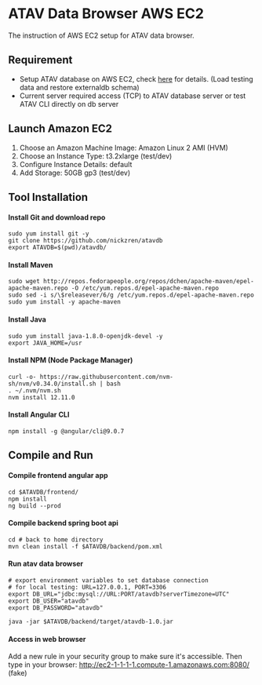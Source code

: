 # ATAV Data Browser AWS EC2

The instruction of AWS EC2 setup for ATAV data browser.

## Requirement
* Setup ATAV database on AWS EC2, check [here](https://github.com/nickzren/atav-database/tree/main/ec2) for details. (Load testing data and restore externaldb schema)
* Current server required access (TCP) to ATAV database server or test ATAV CLI directly on db server

## Launch Amazon EC2

1. Choose an Amazon Machine Image: Amazon Linux 2 AMI (HVM)
2. Choose an Instance Type: t3.2xlarge (test/dev)
3. Configure Instance Details: default
4. Add Storage: 50GB gp3 (test/dev)

## Tool Installation

#### Install Git and download repo
```
sudo yum install git -y
git clone https://github.com/nickzren/atavdb
export ATAVDB=$(pwd)/atavdb/
```

#### Install Maven
```
sudo wget http://repos.fedorapeople.org/repos/dchen/apache-maven/epel-apache-maven.repo -O /etc/yum.repos.d/epel-apache-maven.repo
sudo sed -i s/\$releasever/6/g /etc/yum.repos.d/epel-apache-maven.repo
sudo yum install -y apache-maven
```

#### Install Java
```
sudo yum install java-1.8.0-openjdk-devel -y
export JAVA_HOME=/usr
```

#### Install NPM (Node Package Manager)  
```
curl -o- https://raw.githubusercontent.com/nvm-sh/nvm/v0.34.0/install.sh | bash
. ~/.nvm/nvm.sh
nvm install 12.11.0
```

#### Install Angular CLI
```
npm install -g @angular/cli@9.0.7
```

## Compile and Run

#### Compile frontend angular app
```
cd $ATAVDB/frontend/
npm install
ng build --prod
```

#### Compile backend spring boot api
```
cd # back to home directory
mvn clean install -f $ATAVDB/backend/pom.xml
```

#### Run atav data browser 
```
# export environment variables to set database connection
# for local testing: URL=127.0.0.1, PORT=3306
export DB_URL="jdbc:mysql://URL:PORT/atavdb?serverTimezone=UTC"
export DB_USER="atavdb"
export DB_PASSWORD="atavdb"

java -jar $ATAVDB/backend/target/atavdb-1.0.jar
```

#### Access in web browser
Add a new rule in your security group to make sure it's accessible.
Then type in your browser:
http://ec2-1-1-1-1.compute-1.amazonaws.com:8080/ (fake)
